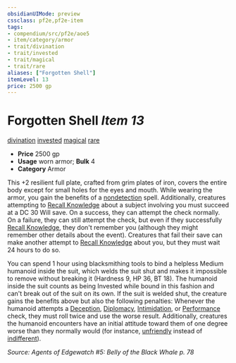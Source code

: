 ```yaml
---
obsidianUIMode: preview
cssclass: pf2e,pf2e-item
tags:
- compendium/src/pf2e/aoe5
- item/category/armor
- trait/divination
- trait/invested
- trait/magical
- trait/rare
aliases: ["Forgotten Shell"]
itemLevel: 13
price: 2500 gp
---
```

# Forgotten Shell *Item 13*  
[divination](../../../rules/traits/divination.md)  [invested](../../../rules/traits/invested.md)  [magical](../../../rules/traits/magical.md)  [rare](../../../rules/traits/rare.md)  

- **Price** 2500 gp
- **Usage** worn armor; **Bulk** 4
- **Category** Armor

This +2 resilient full plate, crafted from grim plates of iron, covers the entire body except for small holes for the eyes and mouth. While wearing the armor, you gain the benefits of a [nondetection](../../spells/nondetection.md) spell. Additionally, creatures attempting to [Recall Knowledge](../../../rules/actions/recall-knowledge.md) about a subject involving you must succeed at a DC 30 Will save. On a success, they can attempt the check normally. On a failure, they can still attempt the check, but even if they successfully [Recall Knowledge](../../../rules/actions/recall-knowledge.md), they don't remember you (although they might remember other details about the event). Creatures that fail their save can make another attempt to [Recall Knowledge](../../../rules/actions/recall-knowledge.md) about you, but they must wait 24 hours to do so.

You can spend 1 hour using blacksmithing tools to bind a helpless Medium humanoid inside the suit, which welds the suit shut and makes it impossible to remove without breaking it (Hardness 9, HP 36, BT 18). The humanoid inside the suit counts as being Invested while bound in this fashion and can't break out of the suit on its own. If the suit is welded shut, the creature gains the benefits above but also the following penalties: Whenever the humanoid attempts a [Deception](../../skills.md#Deception), [Diplomacy](../../skills.md#Diplomacy), [Intimidation](../../skills.md#Intimidation), or [Performance](../../skills.md#Performance) check, they must roll twice and use the worse result. Additionally, creatures the humanoid encounters have an initial attitude toward them of one degree worse than they normally would (for instance, [unfriendly](../../../rules/conditions.md#Unfriendly) instead of [indifferent](../../../rules/conditions.md#Indifferent)).

*Source: Agents of Edgewatch #5: Belly of the Black Whale p. 78*